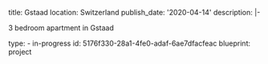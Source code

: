 title: Gstaad
location: Switzerland
publish_date: '2020-04-14'
description: |-
  <p>3 bedroom apartment in Gstaad
  </p>
type:
  - in-progress
id: 5176f330-28a1-4fe0-adaf-6ae7dfacfeac
blueprint: project
